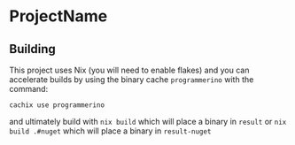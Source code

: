# ProjectName

## Building

This project uses Nix (you will need to enable flakes) and you can accelerate builds by using the binary cache `programmerino` with the command:
```
cachix use programmerino
```

and ultimately build with `nix build` which will place a binary in `result` or `nix build .#nuget` which will place a binary in `result-nuget`